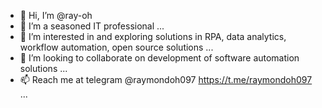 - 👋 Hi, I’m @ray-oh
- 👀 I’m a seasoned IT professional ...
- 🌱 I’m interested in and exploring solutions in RPA, data analytics, workflow automation, open source solutions ...
- 💞️ I’m looking to collaborate on development of software automation solutions ...
- 📫 Reach me at telegram @raymondoh097 https://t.me/raymondoh097 ...

<!---
ray-oh/ray-oh is a ✨ special ✨ repository because its `README.md` (this file) appears on your GitHub profile.
You can click the Preview link to take a look at your changes.
--->
